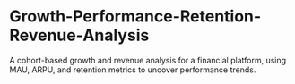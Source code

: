 # Growth-Performance-Retention-Revenue-Analysis
A cohort-based growth and revenue analysis for a financial platform, using MAU, ARPU, and retention metrics to uncover performance trends.
